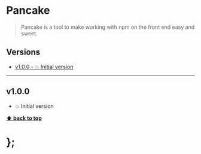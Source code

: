 Pancake
=======

> Pancake is a tool to make working with npm on the front end easy and sweet.


## Versions

* [v1.0.0 - 💥 Initial version](v100)


----------------------------------------------------------------------------------------------------------------------------------------------------------------


## v1.0.0

- 💥 Initial version


**[⬆ back to top](#content)**


# };
